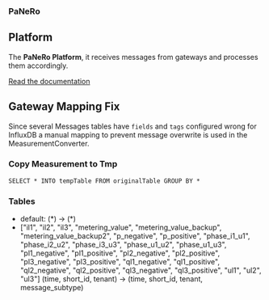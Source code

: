 ### PaNeRo

Platform
--------

The **PaNeRo Platform**, it receives messages from gateways and processes them accordingly.

[Read the documentation](../docs/PaNeRo-Platform.md)

## Gateway Mapping Fix
Since several Messages tables have `fields` and `tags` configured wrong for InfluxDB a manual mapping to prevent message overwrite is used in the MeasurementConverter.

### Copy Measurement to Tmp
`SELECT * INTO tempTable FROM originalTable GROUP BY *`

### Tables
- default: (\*) -> (\*)
- ["il1", "il2", "il3", 
        "metering_value", "metering_value_backup", "metering_value_backup2",
        "p_negative", "p_positive",
        "phase_i1_u1", "phase_i2_u2", "phase_i3_u3", "phase_u1_u2", "phase_u1_u3",
        "pl1_negative", "pl1_positive",
        "pl2_negative", "pl2_positive",
        "pl3_negative", "pl3_positive",
        "ql1_negative", "ql1_positive",
        "ql2_negative", "ql2_positive",
        "ql3_negative", "ql3_positive",
        "ul1", "ul2", "ul3"]
    (time, short_id, tenant) -> (time, short_id, tenant, message_subtype)